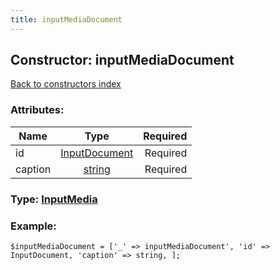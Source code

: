 ```yaml
---
title: inputMediaDocument
---
```

## Constructor: inputMediaDocument  
[Back to constructors index](index.md)



### Attributes:

| Name     |    Type       | Required |
|----------|:-------------:|---------:|
|id|[InputDocument](../types/InputDocument.md) | Required|
|caption|[string](../types/string.md) | Required|



### Type: [InputMedia](../types/InputMedia.md)


### Example:

```
$inputMediaDocument = ['_' => inputMediaDocument', 'id' => InputDocument, 'caption' => string, ];
```